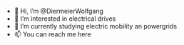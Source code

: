 - 👋 Hi, I’m @DiermeierWolfgang
- 👀 I’m interested in electrical drives
- 🌱 I’m currently studying electric mobility an powergrids
- 📫 You can reach me here

<!---
DiermeierWolfgang/DiermeierWolfgang is a ✨ special ✨ repository because its `README.md` (this file) appears on your GitHub profile.
You can click the Preview link to take a look at your changes.
--->
